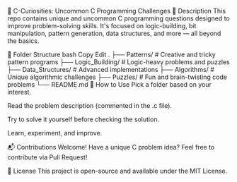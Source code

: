 🧠 C-Curiosities: Uncommon C Programming Challenges
📌 Description
This repo contains unique and uncommon C programming questions designed to improve problem-solving skills. It's focused on logic-building, bit manipulation, pattern generation, data structures, and more — all beyond the basics.

📁 Folder Structure
bash
Copy
Edit
.
├── Patterns/               # Creative and tricky pattern programs
├── Logic_Building/         # Logic-heavy problems and puzzles
├── Data_Structures/        # Advanced implementations
├── Algorithms/             # Unique algorithmic challenges
├── Puzzles/                # Fun and brain-twisting code problems
└── README.md
🚀 How to Use
Pick a folder based on your interest.

Read the problem description (commented in the .c file).

Try to solve it yourself before checking the solution.

Learn, experiment, and improve.

📬 Contributions Welcome!
Have a unique C problem idea? Feel free to contribute via Pull Request!

📜 License
This project is open-source and available under the MIT License.
